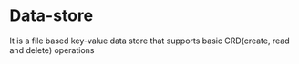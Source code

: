 # Data-store
It is a file based key-value data store that supports basic CRD(create, read and delete) operations
